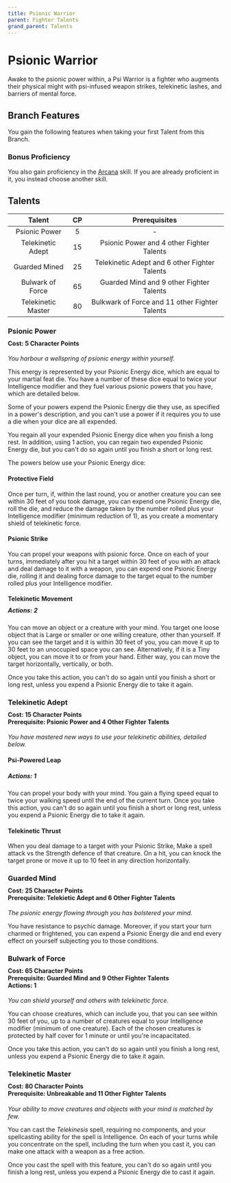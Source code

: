 ```yaml
---
title: Psionic Warrior
parent: Fighter Talents
grand_parent: Talents
---
```


# Psionic Warrior
Awake to the psionic power within, a Psi Warrior is a fighter who augments their physical might with psi-infused weapon strikes, telekinetic lashes, and barriers of mental force.

## Branch Features
You gain the following features when taking your first Talent from this Branch.

### Bonus Proficiency
You also gain proficiency in the [Arcana](https://stormchaserroleplaying.com/stormchaserRPG/Skills/Arcana) skill. If you are already proficient in it, you instead choose another skill.

## Talents

| Talent | CP | Prerequisites |
|:------:|:--:|:-------------:|
| Psionic Power      | 5  | - |
| Telekinetic Adept  | 15 | Psionic Power and 4 other Fighter Talents |
| Guarded Mined      | 25 | Telekinetic Adept and 6 other Fighter Talents |
| Bulwark of Force   | 65 | Guarded Mind and 9 other Fighter Talents |
| Telekinetic Master | 80 | Bulkwark of Force and 11 other Fighter Talents |

### Psionic Power

<div style="margin-top:-10px;"></div>

#### **Cost:** 5 Character Points
*You harbour a wellspring of psionic energy within yourself.*

This energy is represented by your Psionic Energy dice, which are equal to your martial feat die. You have a number of these dice equal to twice your Intelligence modifier and they fuel various psionic powers that you have, which are detailed below.

Some of your powers expend the Psionic Energy die they use, as specified in a power's description, and you can't use a power if it requires you to use a die when your dice are all expended. 

You regain all your expended Psionic Energy dice when you finish a long rest. In addition, using 1 action, you can regain two expended Psionic Energy die, but you can't do so again until you finish a short or long rest.

The powers below use your Psionic Energy dice:

#### Protective Field
Once per turn, if, within the last round, you or another creature you can see within 30 feet of you took damage, you can expend one Psionic Energy die, roll the die, and reduce the damage taken by the number rolled plus your Intelligence modifier (minimum reduction of 1), as you create a momentary shield of telekinetic force.

#### Psionic Strike
You can propel your weapons with psionic force. Once on each of your turns, immediately after you hit a target within 30 feet of you with an attack and deal damage to it with a weapon, you can expend one Psionic Energy die, rolling it and dealing force damage to the target equal to the number rolled plus your Intelligence modifier.

#### Telekinetic Movement

<div style="margin-top:-10px;"></div>

##### **Actions:** 2
You can move an object or a creature with your mind. You target one loose object that is Large or smaller or one willing creature, other than yourself. If you can see the target and it is within 30 feet of you, you can move it up to 30 feet to an unoccupied space you can see. Alternatively, if it is a Tiny object, you can move it to or from your hand. Either way, you can move the target horizontally, vertically, or both.

Once you take this action, you can't do so again until you finish a short or long rest, unless you expend a Psionic Energy die to take it again.

### Telekinetic Adept

<div style="margin-top:-10px;"></div>

#### **Cost:** 15 Character Points<br>**Prerequisite:** Psionic Power and 4 Other Fighter Talents
*You have mastered new ways to use your telekinetic abilities, detailed below.*

#### Psi-Powered Leap
##### **Actions:** 1
You can propel your body with your mind. You gain a flying speed equal to twice your walking speed until the end of the current turn. Once you take this action, you can't do so again until you finish a short or long rest, unless you expend a Psionic Energy die to take it again.

#### Telekinetic Thrust
When you deal damage to a target with your Psionic Strike, Make a spell attack vs the Strength defence of that creature. On a hit, you can knock the target prone or move it up to 10 feet in any direction horizontally.

### Guarded Mind

<div style="margin-top:-10px;"></div>

#### **Cost:** 25 Character Points<br>**Prerequisite:** Telekietic Adept and 6 Other Fighter Talents
*The psionic energy flowing through you has bolstered your mind.*

You have resistance to psychic damage. Moreover, if you start your turn charmed or frightened, you can expend a Psionic Energy die and end every effect on yourself subjecting you to those conditions.

### Bulwark of Force

<div style="margin-top:-10px;"></div>

#### **Cost:** 65 Character Points<br>**Prerequisite:** Guarded Mind and 9 Other Fighter Talents<br>**Actions:** 1
*You can shield yourself and others with telekinetic force.*

You can choose creatures, which can include you, that you can see within 30 feet of you, up to a number of creatures equal to your Intelligence modifier (minimum of one creature). Each of the chosen creatures is protected by half cover for 1 minute or until you're incapacitated.

Once you take this action, you can't do so again until you finish a long rest, unless you expend a Psionic Energy die to take it again.

### Telekinetic Master

<div style="margin-top:-10px;"></div>

#### **Cost:** 80 Character Points<br>**Prerequisite:** Unbreakable and 11 Other Fighter Talents
*Your ability to move creatures and objects with your mind is matched by few.*

You can cast the *Telekinesis* spell, requiring no components, and your spellcasting ability for the spell is Intelligence. On each of your turns while you concentrate on the spell, including the turn when you cast it, you can make one attack with a weapon as a free action.

Once you cast the spell with this feature, you can't do so again until you finish a long rest, unless you expend a Psionic Energy die to cast it again.
